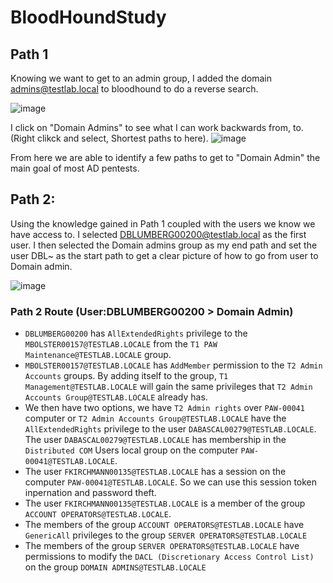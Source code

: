 # BloodHoundStudy

## Path 1
Knowing we want to get to an admin group, I added the domain admins@testlab.local to bloodhound to do a reverse search. 

![image](https://github.com/AssassinUKG/BloodHoundStudy/assets/5285547/b7d2799e-b2ce-45bd-9425-5e5183f38184)

I click on "Domain Admins" to see what I can work backwards from, to. (Right clikck and select, Shortest paths to here). 
![image](https://github.com/AssassinUKG/BloodHoundStudy/assets/5285547/f6fef898-712c-494f-b7ac-4d6d707171e7)

From here we are able to identify a few paths to get to "Domain Admin" the main goal of most AD pentests.

## Path 2:
Using the knowledge gained in Path 1 coupled with the users we know we have access to. I selected DBLUMBERG00200@testlab.local as the first user. 
I then selected the Domain admins group as my end path and set the user DBL~ as the start path to get a clear picture of how to go from user to Domain admin. 

![image](https://github.com/AssassinUKG/BloodHoundStudy/assets/5285547/4b5b1074-bbfe-4fc6-a41b-af4882e1ba73)

### Path 2 Route (User:DBLUMBERG00200 > Domain Admin)
- `DBLUMBERG00200` has `AllExtendedRights` privilege to the `MBOLSTER00157@TESTLAB.LOCALE` from the `T1 PAW Maintenance@TESTLAB.LOCALE` group.   
- `MBOLSTER00157@TESTLAB.LOCALE` has `AddMember` permission to the `T2 Admin Accounts` groups. By adding itself to the group, `T1 Management@TESTLAB.LOCALE` will gain the same privileges that `T2 Admin Accounts Group@TESTLAB.LOCALE` already has.    
- We then have two options, we have `T2 Admin rights` over `PAW-00041` computer or `T2 Admin Accounts Group@TESTLAB.LOCALE` have the `AllExtendedRights` privilege to the user `DABASCAL00279@TESTLAB.LOCALE`. The user `DABASCAL00279@TESTLAB.LOCALE` has membership in the `Distributed COM` Users local group on the computer `PAW-00041@TESTLAB.LOCALE`.    
- The user `FKIRCHMANN00135@TESTLAB.LOCALE` has a session on the computer `PAW-00041@TESTLAB.LOCALE`. So we can use this session token inpernation and password theft.   
- The user `FKIRCHMANN00135@TESTLAB.LOCALE` is a member of the group `ACCOUNT OPERATORS@TESTLAB.LOCALE`.    
- The members of the group `ACCOUNT OPERATORS@TESTLAB.LOCALE` have `GenericAll` privileges to the group `SERVER OPERATORS@TESTLAB.LOCALE`  
- The members of the group `SERVER OPERATORS@TESTLAB.LOCALE` have permissions to modify the `DACL (Discretionary Access Control List)` on the group `DOMAIN ADMINS@TESTLAB.LOCALE`   



